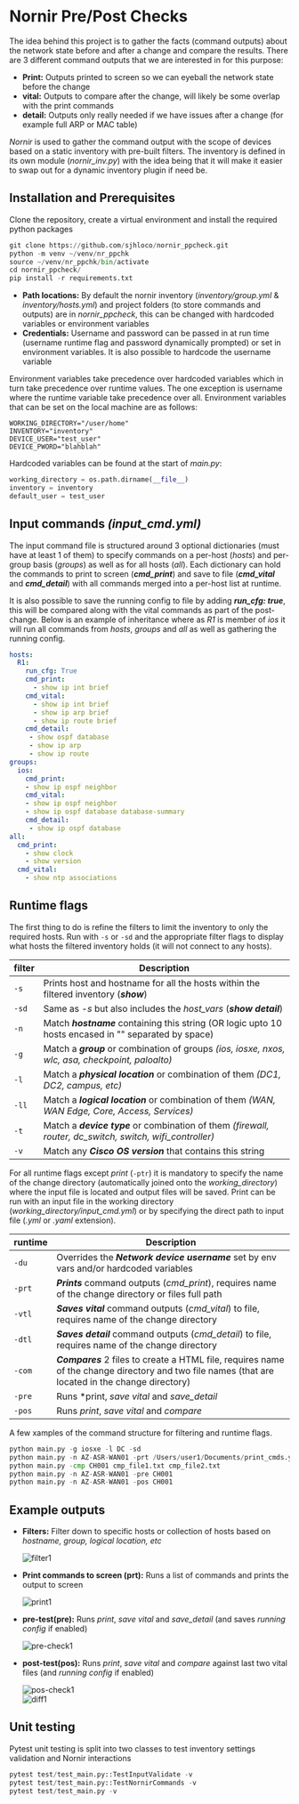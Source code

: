 # Nornir Pre/Post Checks

The idea behind this project is to gather the facts (command outputs) about the network state before and after a change and compare the results. There are 3 different command outputs that we are interested in for this purpose:

- **Print:** Outputs printed to screen so we can eyeball the network state before the change
- **vital:** Outputs to compare after the change, will likely be some overlap with the print commands
- **detail:** Outputs only really needed if we have issues after a change (for example full ARP or MAC table)

*Nornir* is used to gather the command output with the scope of devices based on a static inventory with pre-built filters. The inventory is defined in its own module (*nornir_inv.py*) with the idea being that it will make it easier to swap out for a dynamic inventory plugin if need be.

## Installation and Prerequisites

Clone the repository, create a virtual environment and install the required python packages

```python
git clone https://github.com/sjhloco/nornir_ppcheck.git
python -m venv ~/venv/nr_ppchk
source ~/venv/nr_ppchk/bin/activate
cd nornir_ppcheck/
pip install -r requirements.txt
```

- **Path locations:** By default the nornir inventory (*inventory/group.yml* & *inventory/hosts.yml*) and project folders (to store commands and outputs) are in *nornir_ppcheck*, this can be changed with hardcoded variables or environment variables
- **Credentials:** Username and password can be passed in at run time (username runtime flag and password dynamically prompted) or set in environment variables. It is also possible to hardcode the username variable

Environment variables take precedence over hardcoded variables which in turn take precedence over runtime values. The one exception is username where the runtime variable take precedence over all. Environment variables that can be set on the local machine are as follows:

```none
WORKING_DIRECTORY="/user/home"
INVENTORY="inventory"
DEVICE_USER="test_user"
DEVICE_PWORD="blahblah"
```

Hardcoded variables can be found at the start of *main.py*:

```python
working_directory = os.path.dirname(__file__)
inventory = inventory
default_user = test_user
```

## Input commands *(input_cmd.yml)*

The input command file is structured around 3 optional dictionaries (must have at least 1 of them) to specify commands on a per-host (*hosts*) and per-group basis (*groups*) as well as for all hosts (*all*). Each dictionary can hold the commands to print to screen (***cmd_print***) and save to file (***cmd_vital*** and ***cmd_detail***) with all commands merged into a per-host list at runtime.

It is also possible to save the running config to file by adding ***run_cfg: true***, this will be compared along with the vital commands as part of the post-change. Below is an example of inheritance where as *R1* is member of *ios* it will run all commands from *hosts*, *groups* and *all* as well as gathering the running config.

```yaml
hosts:
  R1:
    run_cfg: True
    cmd_print:
      - show ip int brief
    cmd_vital:
      - show ip int brief
      - show ip arp brief
      - show ip route brief
    cmd_detail:
     - show ospf database
     - show ip arp
     - show ip route
groups:
  ios:
    cmd_print:
    - show ip ospf neighbor
    cmd_vital:
    - show ip ospf neighbor
    - show ip ospf database database-summary
    cmd_detail:
     - show ip ospf database 
all:
  cmd_print:
    - show clock
    - show version
  cmd_vital:
    - show ntp associations
```

## Runtime flags

The first thing to do is refine the filters to limit the inventory to only the required hosts. Run with `-s` or `-sd` and the appropriate filter flags to display what hosts the filtered inventory holds (it will not connect to any hosts).

| filter | Description |
| ---------- | ------------|
| `-s` | Prints host and hostname for all the hosts within the filtered inventory (***show***) |
| `-sd` | Same as *-s* but also includes the *host_vars* (***show detail***) |
| `-n` | Match ***hostname*** containing this string (OR logic upto 10 hosts encased in "" separated by space) |
| `-g` | Match a ***group*** or combination of groups *(ios, iosxe, nxos, wlc, asa, checkpoint, paloalto)* |
| `-l` | Match a ***physical location*** or combination of them *(DC1, DC2, campus, etc)* |
| `-ll` | Match a ***logical location*** or combination of them *(WAN, WAN Edge, Core, Access, Services)* |
| `-t` | Match a ***device type*** or combination of them *(firewall, router, dc_switch, switch, wifi_controller)* |
| `-v` | Match any ***Cisco OS version*** that contains this string |

For all runtime flags except *print* (`-ptr`) it is mandatory to specify the name of the change directory (automatically joined onto the *working_directory*) where the input file is located and output files will be saved. Print can be run with an input file in the working directory (*working_directory/input_cmd.yml*) or by specifying the direct path to input file (*.yml* or *.yaml* extension).

| runtime          | Description |
| -------------- | ----------- |
| `-du` | Overrides the ***Network device username*** set by env vars and/or hardcoded variables |
| `-prt` | ***Prints*** command outputs (*cmd_print*), requires name of the change directory or files full path |
| `-vtl` | ***Saves vital*** command outputs (*cmd_vital*) to file, requires name of the change directory |
| `-dtl` | ***Saves detail*** command outputs (*cmd_detail*) to file, requires name of the change directory |
| `-com` | ***Compares*** 2 files to create a HTML file, requires name of the change directory and two file names (that are located in the change directory) |
| `-pre` | Runs *print, *save vital* and *save_detail* |
| `-pos` | Runs *print*, *save vital* and *compare* |

A few xamples of the command structure for filtering and runtime flags.

```python
python main.py -g iosxe -l DC -sd
python main.py -n AZ-ASR-WAN01 -prt /Users/user1/Documents/print_cmds.yml
python main.py -cmp CH001 cmp_file1.txt cmp_file2.txt
python main.py -n AZ-ASR-WAN01 -pre CH001
python main.py -n AZ-ASR-WAN01 -pos CH001
```

## Example outputs

- **Filters:** Filter down to specific hosts or collection of hosts based on *hostname, group, logical location, etc*
  
  ![filter1](https://github.com/user-attachments/assets/62fa8a7c-e54d-47c6-a083-c5694ab19b2f)
  
- **Print commands to screen (prt):** Runs a list of commands and prints the output to screen

  ![print1](https://github.com/user-attachments/assets/78a3909f-64a7-4e23-b617-641aee9a1f06)

- **pre-test(pre):** Runs *print*, *save vital* and *save_detail* (and saves *running config* if enabled)

  ![pre-check1](https://github.com/user-attachments/assets/9b24f7aa-2c1b-453e-855c-703b075d0934)
  
- **post-test(pos):** Runs *print*, *save vital* and *compare* against last two vital files (and *running config* if enabled)

  ![pos-check1](https://github.com/user-attachments/assets/f04416b5-cc69-4aaf-a244-d82efffc7155)
\
  ![diff1](https://github.com/user-attachments/assets/c6fbc575-0b6e-492c-9a48-a189073eef34)

## Unit testing

Pytest unit testing is split into two classes to test inventory settings validation and Nornir interactions

```python
pytest test/test_main.py::TestInputValidate -v
pytest test/test_main.py::TestNornirCommands -v
pytest test/test_main.py -v
```

<!-- | `-val` | Creates a compliance report and saves to file, requires name of the change directory

## Input files

There are two types of input files that can be used with the script, one to print or save command output (*input_cmd.yml*) and the other for validation (*input_val.yml*).

 ### Input validate *(input_val.yml)*

If there are any conflicts between the objects *groups* takes precedence over *all* and *hosts* takes precedence over *groups*. This example validates port-channels on all devices, ACLs on all IOS devices and OSPF neighbors just on HME-SWI-VSS01.

```yaml
hosts:
  HME-SWI-VSS01:
    ospf:
      nbrs: [192.168.255.1]
groups:
  ios:
    acl:
      - name: TEST_SSH_ACCESS
        ace:
          - { remark: MGMT Access - VLAN10 }
          - { permit: 10.17.10.0/24 }
          - { remark: Citrix Access }
          - { permit: 10.10.10.10/32 }
          - { deny: any }
all:
  po:
    - name: Po3
      mode: LACP
      members: [Gi0/15, Gi0/16]

**validate:** Creates a compliance report that is saved in the output directory. If compliance fails the report will also be be printed to screen

``` -->
